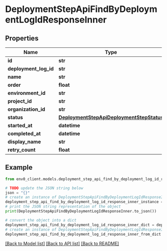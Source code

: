 # DeploymentStepApiFindByDeploymentLogIdResponseInner


## Properties

Name | Type | Description | Notes
------------ | ------------- | ------------- | -------------
**id** | **str** |  | [optional] 
**deployment_log_id** | **str** |  | 
**name** | **str** |  | 
**order** | **float** |  | 
**environment_id** | **str** |  | [optional] 
**project_id** | **str** |  | 
**organization_id** | **str** |  | 
**status** | [**DeploymentStepApiDeploymentStepStatus**](DeploymentStepApiDeploymentStepStatus.md) |  | 
**started_at** | **datetime** |  | [optional] 
**completed_at** | **datetime** |  | [optional] 
**display_name** | **str** |  | [optional] 
**retry_count** | **float** |  | [optional] 

## Example

```python
from env0_client.models.deployment_step_api_find_by_deployment_log_id_response_inner import DeploymentStepApiFindByDeploymentLogIdResponseInner

# TODO update the JSON string below
json = "{}"
# create an instance of DeploymentStepApiFindByDeploymentLogIdResponseInner from a JSON string
deployment_step_api_find_by_deployment_log_id_response_inner_instance = DeploymentStepApiFindByDeploymentLogIdResponseInner.from_json(json)
# print the JSON string representation of the object
print(DeploymentStepApiFindByDeploymentLogIdResponseInner.to_json())

# convert the object into a dict
deployment_step_api_find_by_deployment_log_id_response_inner_dict = deployment_step_api_find_by_deployment_log_id_response_inner_instance.to_dict()
# create an instance of DeploymentStepApiFindByDeploymentLogIdResponseInner from a dict
deployment_step_api_find_by_deployment_log_id_response_inner_from_dict = DeploymentStepApiFindByDeploymentLogIdResponseInner.from_dict(deployment_step_api_find_by_deployment_log_id_response_inner_dict)
```
[[Back to Model list]](../README.md#documentation-for-models) [[Back to API list]](../README.md#documentation-for-api-endpoints) [[Back to README]](../README.md)


